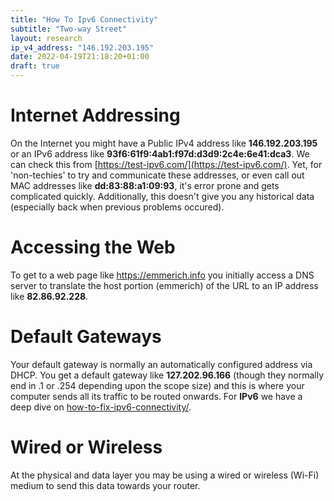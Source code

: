 ```yaml
---
title: "How To Ipv6 Connectivity"
subtitle: "Two-way Street"
layout: research
ip_v4_address: "146.192.203.195"
date: 2022-04-19T21:18:20+01:00
draft: true
---
```


# Internet Addressing
On the Internet you might have a Public IPv4 address like **146.192.203.195** or an IPv6 address like **93f6:61f9:4ab1:f97d:d3d9:2c4e:6e41:dca3**. We can check this from [https://test-ipv6.com/](https://test-ipv6.com/). Yet, for 'non-techies' to try and communicate these addresses, or even call out MAC addresses like **dd:83:88:a1:09:93**, it's error prone and gets complicated quickly. Additionally, this doesn't give you any historical data (especially back when previous problems occured).

# Accessing the Web
To get to a web page like https://emmerich.info you initially access a DNS server to translate the host portion (emmerich) of the URL to an IP address like **82.86.92.228**. 

# Default Gateways
Your default gateway is normally an automatically configured address via DHCP. You get a default gateway like **127.202.96.166** (though they normally end in .1 or .254 depending upon the scope size) and this is where your computer sends all its traffic to be routed onwards. For **IPv6** we have a deep dive on [how-to-fix-ipv6-connectivity/](/blog/how-to-fix-ipv6-connectivity/).

# Wired or Wireless
At the physical and data layer you may be using a wired or wireless (Wi-Fi) medium to send this data towards your router. 
